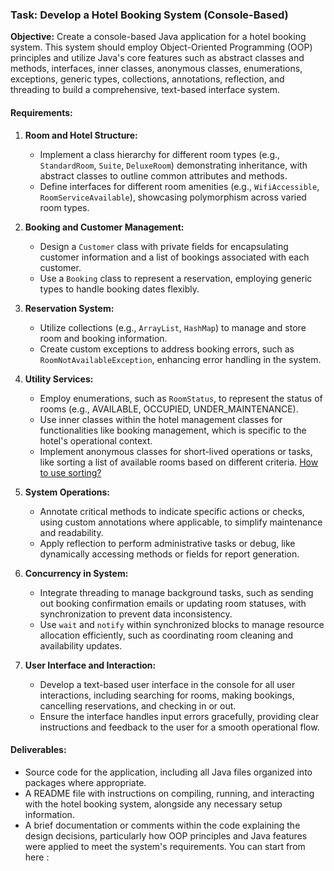 ### Task: Develop a Hotel Booking System (Console-Based)

**Objective:** Create a console-based Java application for a hotel booking system. This system should employ Object-Oriented Programming (OOP) principles and utilize Java's core features such as abstract classes and methods, interfaces, inner classes, anonymous classes, enumerations, exceptions, generic types, collections, annotations, reflection, and threading to build a comprehensive, text-based interface system.

#### Requirements:

1. **Room and Hotel Structure:**
   - Implement a class hierarchy for different room types (e.g., `StandardRoom`, `Suite`, `DeluxeRoom`) demonstrating inheritance, with abstract classes to outline common attributes and methods.
   - Define interfaces for different room amenities (e.g., `WifiAccessible`, `RoomServiceAvailable`), showcasing polymorphism across varied room types.

2. **Booking and Customer Management:**
   - Design a `Customer` class with private fields for encapsulating customer information and a list of bookings associated with each customer.
   - Use a `Booking` class to represent a reservation, employing generic types to handle booking dates flexibly.

3. **Reservation System:**
   - Utilize collections (e.g., `ArrayList`, `HashMap`) to manage and store room and booking information.
   - Create custom exceptions to address booking errors, such as `RoomNotAvailableException`, enhancing error handling in the system.

4. **Utility Services:**
   - Employ enumerations, such as `RoomStatus`, to represent the status of rooms (e.g., AVAILABLE, OCCUPIED, UNDER_MAINTENANCE).
   - Use inner classes within the hotel management classes for functionalities like booking management, which is specific to the hotel's operational context.
   - Implement anonymous classes for short-lived operations or tasks, like sorting a list of available rooms based on different criteria. [How to use sorting?](https://stackoverflow.com/questions/16425127/how-to-use-collections-sort-in-java)

5. **System Operations:**
   - Annotate critical methods to indicate specific actions or checks, using custom annotations where applicable, to simplify maintenance and readability.
   - Apply reflection to perform administrative tasks or debug, like dynamically accessing methods or fields for report generation.

6. **Concurrency in System:**
   - Integrate threading to manage background tasks, such as sending out booking confirmation emails or updating room statuses, with synchronization to prevent data inconsistency.
   - Use `wait` and `notify` within synchronized blocks to manage resource allocation efficiently, such as coordinating room cleaning and availability updates.

7. **User Interface and Interaction:**
   - Develop a text-based user interface in the console for all user interactions, including searching for rooms, making bookings, cancelling reservations, and checking in or out.
   - Ensure the interface handles input errors gracefully, providing clear instructions and feedback to the user for a smooth operational flow.

#### Deliverables:

- Source code for the application, including all Java files organized into packages where appropriate.
- A README file with instructions on compiling, running, and interacting with the hotel booking system, alongside any necessary setup information.
- A brief documentation or comments within the code explaining the design decisions, particularly how OOP principles and Java features were applied to meet the system's requirements.
You can start from here : 

